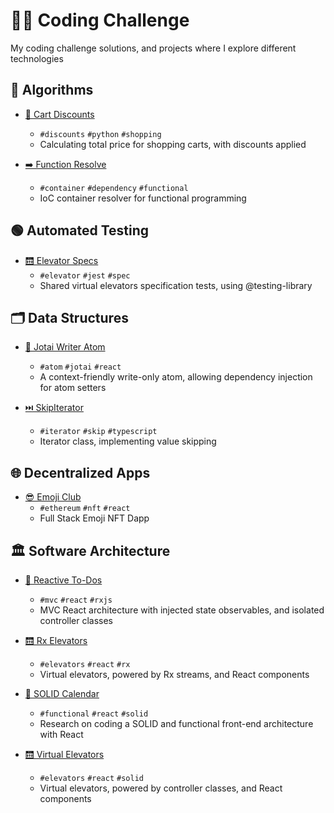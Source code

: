 # 👨‍💻 Coding Challenge

My coding challenge solutions, and projects where I explore different technologies

## 🧮 Algorithms

- [🛒 Cart Discounts](./packages/cart-discounts)
  - `#discounts` `#python` `#shopping`
  - Calculating total price for shopping carts, with discounts applied

- [➡️ Function Resolve](./packages/function-resolve)
  - `#container` `#dependency` `#functional`
  - IoC container resolver for functional programming

## 🟢 Automated Testing

- [🛗 Elevator Specs](./packages/elevator-specs)
  - `#elevator` `#jest` `#spec`
  - Shared virtual elevators specification tests, using @testing-library

## 🗂️ Data Structures

- [👻 Jotai Writer Atom](./packages/jotai-writer-atom)
  - `#atom` `#jotai` `#react`
  - A context-friendly write-only atom, allowing dependency injection for atom setters

- [⏭️ SkipIterator](./packages/skip-iterator)
  - `#iterator` `#skip` `#typescript`
  - Iterator class, implementing value skipping

## 🌐 Decentralized Apps

- [😎 Emoji Club](./packages/emoji-club)
  - `#ethereum` `#nft` `#react`
  - Full Stack Emoji NFT Dapp

## 🏛️ Software Architecture

- [📝 Reactive To-Dos](./packages/reactive-todos)
  - `#mvc` `#react` `#rxjs`
  - MVC React architecture with injected state observables, and isolated controller classes

- [🛗 Rx Elevators](./packages/rx-elevators)
  - `#elevators` `#react` `#rx`
  - Virtual elevators, powered by Rx streams, and React components

- [📅 SOLID Calendar](./packages/solid-calendar)
  - `#functional` `#react` `#solid`
  - Research on coding a SOLID and functional front-end architecture with React

- [🛗 Virtual Elevators](./packages/virtual-elevators)
  - `#elevators` `#react` `#solid`
  - Virtual elevators, powered by controller classes, and React components
